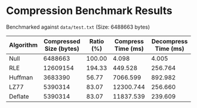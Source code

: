 # Compression Benchmark Results

Benchmarked against `data/test.txt` (Size: 6488663 bytes)

| Algorithm | Compressed Size (bytes) | Ratio (%) | Compress Time (ms) | Decompress Time (ms) |
|-----------|-------------------------|-----------|--------------------|----------------------|
| Null | 6488663 | 100.00 | 4.098 | 4.005 |
| RLE | 12609154 | 194.33 | 449.528 | 256.764 |
| Huffman | 3683390 | 56.77 | 7066.599 | 892.982 |
| LZ77 | 5390314 | 83.07 | 12300.744 | 256.660 |
| Deflate | 5390314 | 83.07 | 11837.539 | 239.609 |
